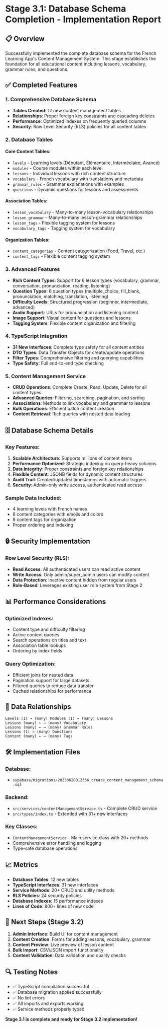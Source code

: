 # Stage 3.1: Database Schema Completion - Implementation Report

## 📋 Overview

Successfully implemented the complete database schema for the French Learning App's Content Management System. This stage establishes the foundation for all educational content including lessons, vocabulary, grammar rules, and questions.

## ✅ Completed Features

### 1. **Comprehensive Database Schema**

- **Tables Created**: 12 new content management tables
- **Relationships**: Proper foreign key constraints and cascading deletes
- **Performance**: Optimized indexes on frequently queried columns
- **Security**: Row Level Security (RLS) policies for all content tables

### 2. **Database Tables**

#### Core Content Tables:

- `levels` - Learning levels (Débutant, Élémentaire, Intermédiaire, Avancé)
- `modules` - Course modules within each level
- `lessons` - Individual lessons with rich content structure
- `vocabulary` - French vocabulary with translations and metadata
- `grammar_rules` - Grammar explanations with examples
- `questions` - Dynamic questions for lessons and assessments

#### Association Tables:

- `lesson_vocabulary` - Many-to-many lesson-vocabulary relationships
- `lesson_grammar` - Many-to-many lesson-grammar relationships
- `lesson_tags` - Flexible tagging system for lessons
- `vocabulary_tags` - Tagging system for vocabulary

#### Organization Tables:

- `content_categories` - Content categorization (Food, Travel, etc.)
- `content_tags` - Flexible content tagging system

### 3. **Advanced Features**

- **Rich Content Types**: Support for 6 lesson types (vocabulary, grammar, conversation, pronunciation, reading, listening)
- **Question Types**: 6 question types (multiple_choice, fill_blank, pronunciation, matching, translation, listening)
- **Difficulty Levels**: Structured progression (beginner, intermediate, advanced)
- **Audio Support**: URLs for pronunciation and listening content
- **Image Support**: Visual content for questions and lessons
- **Tagging System**: Flexible content organization and filtering

### 4. **TypeScript Integration**

- **31 New Interfaces**: Complete type safety for all content entities
- **DTO Types**: Data Transfer Objects for create/update operations
- **Filter Types**: Comprehensive filtering and querying capabilities
- **Type Safety**: Full end-to-end type checking

### 5. **Content Management Service**

- **CRUD Operations**: Complete Create, Read, Update, Delete for all content types
- **Advanced Queries**: Filtering, searching, pagination, and sorting
- **Associations**: Methods to link vocabulary and grammar to lessons
- **Bulk Operations**: Efficient batch content creation
- **Content Retrieval**: Rich queries with nested data loading

## 🗄️ Database Schema Details

### Key Features:

1. **Scalable Architecture**: Supports millions of content items
2. **Performance Optimized**: Strategic indexing on query-heavy columns
3. **Data Integrity**: Proper constraints and foreign key relationships
4. **Flexible Content**: JSONB fields for dynamic content structures
5. **Audit Trail**: Created/updated timestamps with automatic triggers
6. **Security**: Admin-only write access, authenticated read access

### Sample Data Included:

- 4 learning levels with French names
- 8 content categories with emojis and colors
- 8 content tags for organization
- Proper ordering and indexing

## 🔒 Security Implementation

### Row Level Security (RLS):

- **Read Access**: All authenticated users can read active content
- **Write Access**: Only admin/super_admin users can modify content
- **Data Protection**: Inactive content hidden from regular users
- **Role-Based**: Leverages existing user role system from Stage 2

## 📊 Performance Considerations

### Optimized Indexes:

- Content type and difficulty filtering
- Active content queries
- Search operations on titles and text
- Association table lookups
- Ordering by index fields

### Query Optimization:

- Efficient joins for nested data
- Pagination support for large datasets
- Filtered queries to reduce data transfer
- Cached relationships for performance

## 🔄 Data Relationships

```
Levels (1) → (many) Modules (1) → (many) Lessons
Lessons (many) ← → (many) Vocabulary
Lessons (many) ← → (many) Grammar Rules
Lessons (1) → (many) Questions
Content (many) ← → (many) Tags
```

## 🛠️ Implementation Files

### Database:

- `supabase/migrations/20250620012356_create_content_management_schema.sql`

### Backend:

- `src/services/contentManagementService.ts` - Complete CRUD service
- `src/types/index.ts` - Extended with 31+ new interfaces

### Key Classes:

- `ContentManagementService` - Main service class with 20+ methods
- Comprehensive error handling and logging
- Type-safe database operations

## 📈 Metrics

- **Database Tables**: 12 new tables
- **TypeScript Interfaces**: 31 new interfaces
- **Service Methods**: 20+ CRUD and utility methods
- **RLS Policies**: 24 security policies
- **Database Indexes**: 15 performance indexes
- **Lines of Code**: 800+ lines of new code

## 🎯 Next Steps (Stage 3.2)

1. **Admin Interface**: Build UI for content management
2. **Content Creation**: Forms for adding lessons, vocabulary, grammar
3. **Content Preview**: Live preview of lesson content
4. **Bulk Import**: CSV/JSON import functionality
5. **Content Validation**: Data validation and quality checks

## 🔍 Testing Notes

- ✅ TypeScript compilation successful
- ✅ Database migration applied successfully
- ✅ No lint errors
- ✅ All imports and exports working
- ✅ Service methods properly typed

**Stage 3.1 is complete and ready for Stage 3.2 implementation!**
